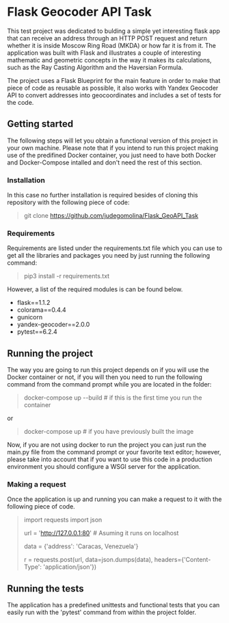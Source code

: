 # Flask Geocoder API Task

This test project was dedicated to bulding a simple yet interesting flask app that can receive an address through an HTTP POST request and return whether it is inside Moscow Ring Road (MKDA) or how far it is from it. The application was built with Flask and illustrates a couple of interesting mathematic and geometric concepts in the way it makes its calculations, such as the Ray Casting Algorithm and the Haversian Formula.

The project uses a Flask Blueprint for the main feature in order to make that piece of code as reusable as possible, it also works with Yandex Geocoder API to convert addresses into geocoordinates and includes a set of tests for the code.

## Getting started

The following steps will let you obtain a functional version of this project in your own machine. Please note that if you intend to run this project making use of the predifined Docker container, you just need to have both Docker and Docker-Compose intalled and don't need the rest of this section.

### Installation

In this case no further installation is required besides of cloning this repository with the following piece of code:

> git clone <https://github.com/judegomolina/Flask_GeoAPI_Task>

### Requirements

Requirements are listed under the requirements.txt file which you can use to get all the libraries and packages you need by just running the following command:

> pip3 install -r requirements.txt

However, a list of the required modules is can be found below.

- flask==1.1.2
- colorama==0.4.4
- gunicorn
- yandex-geocoder==2.0.0
- pytest==6.2.4

## Running the project

The way you are going to run this project depends on if you will use the Docker container or not, if you will then you need to run the following command from the command prompt while you are located in the folder:

> docker-compose up --build # if this is the first time you run the container

or

> docker-compose up # if you have previously built the image

Now, if you are not using docker to run the project you can just run the main.py file from the command prompt or your favorite text editor; however, please take into account that if you want to use this code in a production environment you should configure a WSGI server for the application.

### Making a request

Once the application is up and running you can make a request to it with the following piece of code.

> import requests
> import json
>
> url = 'http://127.0.0.1:80' # Asuming it runs on localhost
>
> data = {'address': 'Caracas, Venezuela'}
>
> r = requests.post(url, data=json.dumps(data), headers={'Content-Type': 'application/json'})

## Running the tests

The application has a predefined unittests and functional tests that you can easily run with the 'pytest' command from within the project folder.
